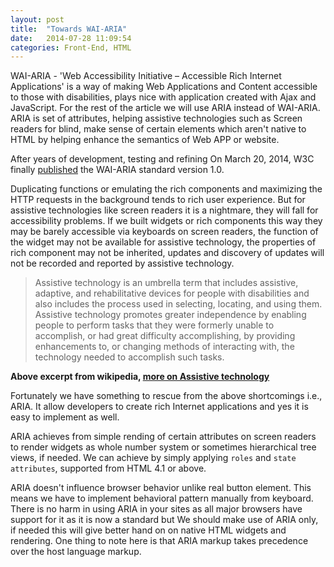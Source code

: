 ```yaml
---
layout: post
title:  "Towards WAI-ARIA"
date:   2014-07-28 11:09:54
categories: Front-End, HTML
---
```

WAI-ARIA - 'Web Accessibility Initiative – Accessible Rich Internet Applications' is a way of making Web Applications and Content accessible to those with disabilities, plays nice with application created with Ajax and JavaScript. For the rest of the article we will use ARIA instead of WAI-ARIA. ARIA is set of attributes, helping assistive technologies such as Screen readers for blind, make sense of certain elements which aren't native to HTML by helping enhance the semantics of Web APP or website.

After years of development, testing and refining On March 20, 2014, W3C finally [published](http://www.w3.org/blog/2014/03/wai-aria-expands-web-accessibility/) the WAI-ARIA standard version 1.0.

Duplicating functions or emulating the rich components and maximizing the HTTP requests in the background tends to rich user experience. But for assistive technologies like screen readers it is a nightmare, they will fall for accessibility problems. If we built widgets or rich components this way they may be barely accessible via keyboards on screen readers, the function of the widget may not be available for assistive technology, the properties of rich component may not be inherited, updates and discovery of updates will not be recorded and reported by assistive technology.

> Assistive technology is an umbrella term that includes assistive, adaptive, and rehabilitative devices for people with disabilities and also includes the process used in selecting, locating, and using them. Assistive technology promotes greater independence by enabling people to perform tasks that they were formerly unable to accomplish, or had great difficulty accomplishing, by providing enhancements to, or changing methods of interacting with, the technology needed to accomplish such tasks.

__Above excerpt from wikipedia, [more on Assistive technology](http://en.wikipedia.org/wiki/Assistive_technology)__

Fortunately we have something to rescue from the above shortcomings i.e., ARIA. It allow developers to create rich Internet applications and yes it is easy to implement as well.

ARIA achieves from simple rending of certain attributes on screen readers to render widgets as whole number system or sometimes hierarchical tree views, if needed. We can achieve by simply applying `roles` and `state attributes`, supported from HTML 4.1 or above.

ARIA doesn't influence browser behavior unlike real button element. This means we have to implement behavioral pattern manually from keyboard. There is no harm in using ARIA in your sites as all major browsers have support for it as it is now a standard but We should make use of ARIA only, if needed this will give better hand on on native HTML widgets and rendering. One thing to note here is that ARIA markup takes precedence over the host language markup.